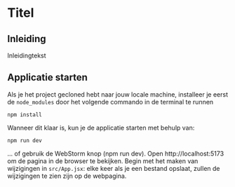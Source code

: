 # Titel

## Inleiding

Inleidingtekst

## Applicatie starten

Als je het project gecloned hebt naar jouw locale machine, installeer je eerst de `node_modules` door het volgende
commando in de terminal te runnen

`npm install`

Wanneer dit klaar is, kun je de applicatie starten met behulp van:

`npm run dev`

... of gebruik de WebStorm knop (npm run dev). Open http://localhost:5173 om de pagina in de browser te bekijken. Begin met
het maken van wijzigingen in `src/App.jsx`: elke keer als je een bestand opslaat, zullen de wijzigingen te zien zijn op
de webpagina.
